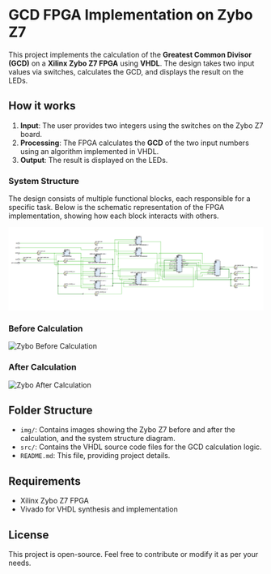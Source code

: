 # GCD FPGA Implementation on Zybo Z7

This project implements the calculation of the **Greatest Common Divisor (GCD)** on a **Xilinx Zybo Z7 FPGA** using **VHDL**. The design takes two input values via switches, calculates the GCD, and displays the result on the LEDs.

## How it works

1. **Input**: The user provides two integers using the switches on the Zybo Z7 board.
2. **Processing**: The FPGA calculates the **GCD** of the two input numbers using an algorithm implemented in VHDL.
3. **Output**: The result is displayed on the LEDs.

### System Structure

The design consists of multiple functional blocks, each responsible for a specific task. Below is the schematic representation of the FPGA implementation, showing how each block interacts with others.

![System Structure](img/structure.png)

### Before Calculation
![Zybo Before Calculation](img/zybo-1.png)

### After Calculation
![Zybo After Calculation](img/zybo-2.png)

## Folder Structure

- `img/`: Contains images showing the Zybo Z7 before and after the calculation, and the system structure diagram.
- `src/`: Contains the VHDL source code files for the GCD calculation logic.
- `README.md`: This file, providing project details.

## Requirements

- Xilinx Zybo Z7 FPGA
- Vivado for VHDL synthesis and implementation

## License

This project is open-source. Feel free to contribute or modify it as per your needs.
